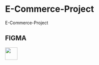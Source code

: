 # E-Commerce-Project
E-Commerce-Project

<h2>FIGMA</h2>

<a href="https://www.figma.com/design/v36zXVAN4ZLdCvgimeDswD/E-Commerce?node-id=32-1664&node-type=frame&t=Ccuw4MF2w5O23bCT-0" target="blank"><img align="left" src="https://scontent.futp1-1.fna.fbcdn.net/v/t39.30808-6/339446266_746607080404238_2348672906438710418_n.jpg?_nc_cat=100&ccb=1-7&_nc_sid=6ee11a&_nc_ohc=8IIVELgESQYQ7kNvgFmfOKI&_nc_ht=scontent.futp1-1.fna&_nc_gid=AzUomqrjojuTDe62fLf-w8a&oh=00_AYCCZrf28726BYw-psU7UgAIRrQOWjMgYlxYuJmKhqJ0zw&oe=66F608B3" height="40" width="40"/></a>
